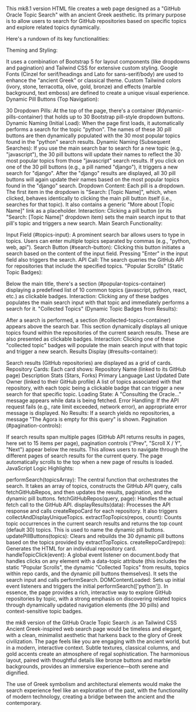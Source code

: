 
This mk8.1 version HTML file creates a web page designed as a "GitHub Oracle Topic Search" with an ancient Greek aesthetic. Its primary purpose is to allow users to search for GitHub repositories based on specific topics and explore related topics dynamically.

Here's a rundown of its key functionalities:

Theming and Styling:

It uses a combination of Bootstrap 5 for layout components (like dropdowns and pagination) and Tailwind CSS for extensive custom styling.
Google Fonts (Cinzel for serif/headings and Lato for sans-serif/body) are used to enhance the "ancient Greek" or classical theme.
Custom Tailwind colors (ivory, stone, terracotta, olive, gold, bronze) and effects (marble background, text emboss) are defined to create a unique visual experience.
Dynamic Pill Buttons (Top Navigation):

30 Dropdown Pills: At the top of the page, there's a container (#dynamic-pills-container) that holds up to 30 Bootstrap pill-style dropdown buttons.
Dynamic Naming (Initial Load): When the page first loads, it automatically performs a search for the topic "python". The names of these 30 pill buttons are then dynamically populated with the 30 most popular topics found in the "python" search results.
Dynamic Naming (Subsequent Searches):
If you use the main search bar to search for a new topic (e.g., "javascript"), the 30 pill buttons will update their names to reflect the 30 most popular topics from those "javascript" search results.
If you click on one of the 30 pill buttons (e.g., a pill named "django"), it triggers a new search for "django". After the "django" results are displayed, all 30 pill buttons will again update their names based on the most popular topics found in the "django" search.
Dropdown Content: Each pill is a dropdown. The first item in the dropdown is "Search: [Topic Name]", which, when clicked, behaves identically to clicking the main pill button itself (i.e., searches for that topic). It also contains a generic "More about [Topic Name]" link as a placeholder.
Interaction: Clicking a pill button (or its "Search: [Topic Name]" dropdown item) sets the main search input to that pill's topic and triggers a new search.
Main Search Functionality:

Input Field (#topics-input): A prominent search bar allows users to type in topics. Users can enter multiple topics separated by commas (e.g., "python, web, api").
Search Button (#search-button): Clicking this button initiates a search based on the content of the input field. Pressing "Enter" in the input field also triggers the search.
API Call: The search queries the GitHub API for repositories that include the specified topics.
"Popular Scrolls" (Static Topic Badges):

Below the main title, there's a section (#popular-topics-container) displaying a predefined list of 10 common topics (javascript, python, react, etc.) as clickable badges.
Interaction: Clicking any of these badges populates the main search input with that topic and immediately performs a search for it.
"Collected Topics" (Dynamic Topic Badges from Results):

After a search is performed, a section (#collected-topics-container) appears above the search bar.
This section dynamically displays all unique topics found within the repositories of the current search results. These are also presented as clickable badges.
Interaction: Clicking one of these "collected topic" badges will populate the main search input with that topic and trigger a new search.
Results Display (#results-container):

Search results (GitHub repositories) are displayed as a grid of cards.
Repository Cards: Each card shows:
Repository Name (linked to its GitHub page)
Description
Stats (Stars, Forks)
Primary Language
Last Updated Date
Owner (linked to their GitHub profile)
A list of topics associated with that repository, with each topic being a clickable badge that can trigger a new search for that specific topic.
Loading State: A "Consulting the Oracle..." message appears while data is being fetched.
Error Handling: If the API request fails (e.g., rate limit exceeded, network error), an appropriate error message is displayed.
No Results: If a search yields no repositories, a message "The Agora is empty for this query" is shown.
Pagination (#pagination-controls):

If search results span multiple pages (GitHub API returns results in pages, here set to 15 items per page), pagination controls ("Prev", "Scroll X / Y", "Next") appear below the results.
This allows users to navigate through the different pages of search results for the current query.
The page automatically scrolls to the top when a new page of results is loaded.
JavaScript Logic Highlights:

performSearch(topicsArray): The central function that orchestrates the search. It takes an array of topics, constructs the GitHub API query, calls fetchGitHubRepos, and then updates the results, pagination, and the dynamic pill buttons.
fetchGitHubRepos(query, page): Handles the actual fetch call to the GitHub API.
displayResults(data): Processes the API response and calls createRepoCard for each repository. It also triggers collectAndDisplayUniqueTopics.
extractTopTopics(repos, count): Counts topic occurrences in the current search results and returns the top count (default 30) topics. This is used to name the dynamic pill buttons.
updatePillButtons(topics): Clears and rebuilds the 30 dynamic pill buttons based on the topics provided by extractTopTopics.
createRepoCard(repo): Generates the HTML for an individual repository card.
handleTopicClick(event): A global event listener on document.body that handles clicks on any element with a data-topic attribute (this includes the static "Popular Scrolls", the dynamic "Collected Topics" from results, topics within repo cards, and the dynamic pill buttons themselves). It sets the search input and calls performSearch.
DOMContentLoaded: Sets up initial event listeners and triggers the initial performSearch(['python']).
In essence, the page provides a rich, interactive way to explore GitHub repositories by topic, with a strong emphasis on discovering related topics through dynamically updated navigation elements (the 30 pills) and context-sensitive topic badges.



the mk8 version of the GitHub Oracle Topic Search  .is an Tailwind CSS  Ancient Greek-inspired web search page would be timeless and elegant, with a clean, minimalist aesthetic that harkens back to the glory of Greek civilization. The page feels like you are engaging with the ancient world, but in a modern, interactive context. Subtle textures, classical columns, and gold accents create an atmosphere of regal sophistication. The harmonious layout, paired with thoughtful details like bronze buttons and marble backgrounds, provides an immersive experience—both serene and dignified.

The use of Greek symbolism and architectural elements would make the search experience feel like an exploration of the past, with the functionality of modern technology, creating a bridge between the ancient and the contemporary.
